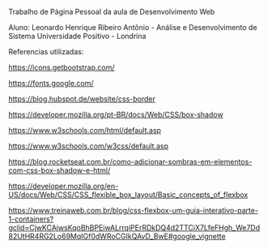 Trabalho de Página Pessoal da aula de Desenvolvimento Web

Aluno: Leonardo Henrique Ribeiro Antônio - Análise e Desenvolvimento de Sistema 
Universidade Positivo - Londrina


Referencias utilizadas: 

https://icons.getbootstrap.com/

https://fonts.google.com/

https://blog.hubspot.de/website/css-border

https://developer.mozilla.org/pt-BR/docs/Web/CSS/box-shadow

https://www.w3schools.com/html/default.asp

https://www.w3schools.com/w3css/default.asp

https://blog.rocketseat.com.br/como-adicionar-sombras-em-elementos-com-css-box-shadow-e-html/

https://developer.mozilla.org/en-US/docs/Web/CSS/CSS_flexible_box_layout/Basic_concepts_of_flexbox

https://www.treinaweb.com.br/blog/css-flexbox-um-guia-interativo-parte-1-containers?gclid=CjwKCAjwsKqoBhBPEiwALrrqiPErRDkDQ4d2TTCiX7LfeFHgh_We7Dd82UtHR4RG2Lo69MqIGf0dWRoCGIkQAvD_BwE#google_vignette
